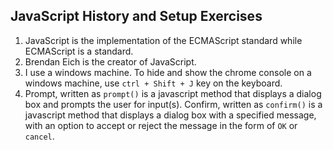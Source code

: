 ## JavaScript History and Setup Exercises

1. JavaScript is the implementation of the ECMAScript standard while ECMAScript is a standard.
2. Brendan Eich is the creator of JavaScript.
3. I use a windows machine. To hide and show the chrome console on a windows machine, use `ctrl + Shift + J` key on the keyboard.
4. Prompt, written as `prompt()` is a javascript method that displays a dialog box and prompts the user for input(s).
Confirm, written as `confirm()` is a javascript method that displays a dialog box with a specified message, with an option to accept or reject the message in the form of `OK` or `cancel`.
